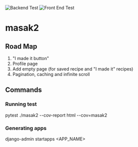 ![Backend Test](https://github.com/SyafiqTermizi/masak2/workflows/Backend%20Test/badge.svg)
![Front End Test](https://github.com/SyafiqTermizi/masak2/workflows/Front%20End%20Test/badge.svg)

# masak2

## Road Map

1. "I made it button"
2. Profile page
3. Add empty page (for saved recipe and "I made it" recipes)
4. Pagination, caching and infinite scroll

## Commands

### Running test

pytest ./masak2 --cov-report html --cov=masak2

### Generating apps

django-admin startapps <APP_NAME>
